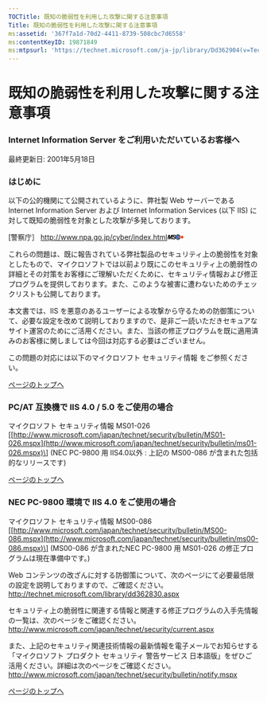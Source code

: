 ```yaml
---
TOCTitle: 既知の脆弱性を利用した攻撃に関する注意事項
Title: 既知の脆弱性を利用した攻撃に関する注意事項
ms:assetid: '367f7a1d-70d2-4411-8739-508cbc7d6558'
ms:contentKeyID: 19871849
ms:mtpsurl: 'https://technet.microsoft.com/ja-jp/library/Dd362904(v=TechNet.10)'
---
```


既知の脆弱性を利用した攻撃に関する注意事項
==========================================

### Internet Information Server をご利用いただいているお客様へ

最終更新日: 2001年5月18日

### はじめに

以下の公的機関にて公開されているように、弊社製 Web サーバーである Internet Information Server および Internet Information Services (以下 IIS) に対して既知の脆弱性を対象とした攻撃が多発しております。

\[警察庁］
<http://www.npa.go.jp/cyber/index.html>![](images/Dd362904.leave-ms(ja-jp,TechNet.10).gif)

これらの問題は、既に報告されている弊社製品のセキュリティ上の脆弱性を対象としたもので、マイクロソフトでは以前より既にこのセキュリティ上の脆弱性の詳細とその対策をお客様にご理解いただくために、セキュリティ情報および修正プログラムを提供しております。また、このような被害に遭わないためのチェックリストも公開しております。

本文書では、IIS を悪意のあるユーザーによる攻撃から守るための防御策について、必要な設定を改めて説明しておりますので、是非ご一読いただきセキュアなサイト運営のためにご活用ください。また、当該の修正プログラムを既に適用済みのお客様に関しましては今回は対応する必要はございません。

この問題の対応には以下のマイクロソフト セキュリティ情報 をご参照ください。

[](#mainsection)[ページのトップへ](#mainsection)

### PC/AT 互換機で IIS 4.0 / 5.0 をご使用の場合

マイクロソフト セキュリティ情報 MS01-026 \[[http://www.microsoft.com/japan/technet/security/bulletin/MS01-026.mspx](http://www.microsoft.com/japan/technet/security/bulletin/ms01-026.mspx)\] (NEC PC-9800 用 IIS4.0以外 : 上記の MS00-086 が含まれた包括的なリリースです)

[](#mainsection)[ページのトップへ](#mainsection)

### NEC PC-9800 環境で IIS 4.0 をご使用の場合

マイクロソフト セキュリティ情報 MS00-086 \[[http://www.microsoft.com/japan/technet/security/bulletin/MS00-086.mspx](http://www.microsoft.com/japan/technet/security/bulletin/ms00-086.mspx)\] (MS00-086 が含まれたNEC PC-9800 用 MS01-026 の修正プログラムは現在準備中です。)

Web コンテンツの改ざんに対する防御策について、次のページにて必要最低限の設定を説明しておりますので、ご確認ください。
<http://technet.microsoft.com/library/dd362830.aspx>

セキュリティ上の脆弱性に関連する情報と関連する修正プログラムの入手先情報の一覧は、次のページをご確認ください。
<http://www.microsoft.com/japan/technet/security/current.aspx>

また、上記のセキュリティ関連技術情報の最新情報を電子メールでお知らせする「マイクロソフト プロダクト セキュリティ 警告サービス 日本語版」をぜひご活用ください。詳細は次のページをご確認ください。
<http://www.microsoft.com/japan/technet/security/bulletin/notify.mspx>

[](#mainsection)[ページのトップへ](#mainsection)
